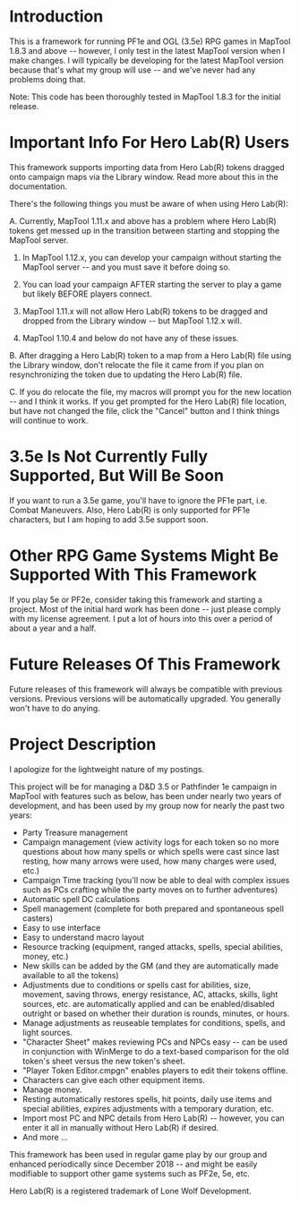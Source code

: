 # Introduction
This is a framework for running PF1e and OGL (3.5e) RPG games in MapTool 1.8.3 and above -- however, I only test in the latest MapTool version when I make changes.  I will typically be developing for the latest MapTool version because that's what my group will use -- and we've never had any problems doing that.

Note:  This code has been thoroughly tested in MapTool 1.8.3 for the initial release.

# Important Info For Hero Lab(R) Users

This framework supports importing data from Hero Lab(R) tokens dragged onto campaign maps via the Library window.  Read more about this in the documentation.

There's the following things you must be aware of when using Hero Lab(R):

A. Currently, MapTool 1.11.x and above has a problem where Hero Lab(R) tokens get messed up in the transition between starting and stopping the MapTool server.

1. In MapTool 1.12.x, you can develop your campaign without starting the MapTool server -- and you must save it before doing so.

2. You can load your campaign AFTER starting the server to play a game but likely BEFORE players connect.

3. MapTool 1.11.x will not allow Hero Lab(R) tokens to be dragged and dropped from the Library window -- but MapTool 1.12.x will.

4. MapTool 1.10.4 and below do not have any of these issues.

B. After dragging a Hero Lab(R) token to a map from a Hero Lab(R) file using the Library window, don't relocate the file it came from if you plan on resynchronizing the token due to updating the Hero Lab(R) file.

C. If you do relocate the file, my macros will prompt you for the new location -- and I think it works.  If you get prompted for the Hero Lab(R) file location, but have not changed the file, click the "Cancel" button and I think things will continue to work.

# 3.5e Is Not Currently Fully Supported, But Will Be Soon
If you want to run a 3.5e game, you'll have to ignore the PF1e part, i.e. Combat Maneuvers.  Also, Hero Lab(R) is only supported for PF1e characters, but I am hoping to add 3.5e support soon.

# Other RPG Game Systems Might Be Supported With This Framework
If you play 5e or PF2e, consider taking this framework and starting a project.  Most of the initial hard work has been done -- just please comply with my license agreement.  I put a lot of hours into this over a period of about a year and a half.

# Future Releases Of This Framework
Future releases of this framework will always be compatible with previous versions.  Previous versions will be automatically upgraded.  You generally won't have to do anying.

# Project Description

I apologize for the lightweight nature of my postings.

This project will be for managing a D&D 3.5 or Pathfinder 1e campaign in MapTool with features such as below, has been under nearly two years of development, and has been used by my group now for nearly the past two years:

- Party Treasure management
- Campaign management (view activity logs for each token so no more questions about how many spells or which spells were cast since last resting, how many arrows were used, how many charges were used, etc.)
- Campaign Time tracking (you'll now be able to deal with complex issues such as PCs crafting while the party moves on to further adventures)
- Automatic spell DC calculations
- Spell management (complete for both prepared and spontaneous spell casters)
- Easy to use interface
- Easy to understand macro layout
- Resource tracking (equipment, ranged attacks, spells, special abilities, money, etc.)
- New skills can be added by the GM (and they are automatically made available to all the tokens)
- Adjustments due to conditions or spells cast for abilities, size, movement, saving throws, energy resistance, AC, attacks, skills, light sources, etc. are automatically applied and can be enabled/disabled outright or based on whether their duration is rounds, minutes, or hours.
- Manage adjustments as reuseable templates for conditions, spells, and light sources.
- "Character Sheet" makes reviewing PCs and NPCs easy -- can be used in conjunction with WinMerge to do a text-based comparison for the old token's sheet versus the new token's sheet.
- "Player Token Editor.cmpgn" enables players to edit their tokens offline.
- Characters can give each other equipment items.
- Manage money.
- Resting automatically restores spells, hit points, daily use items and special abilities, expires adjustments with a temporary duration, etc.
- Import most PC and NPC details from Hero Lab(R) -- however, you can enter it all in manually without Hero Lab(R) if desired.
- And more ...

This framework has been used in regular game play by our group and enhanced periodically since December 2018 -- and might be easily modifiable to support other game systems such as PF2e, 5e, etc.

Hero Lab(R) is a registered trademark of Lone Wolf Development.
